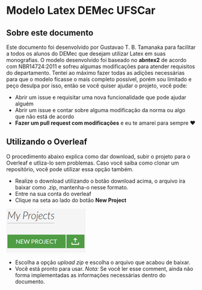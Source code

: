 # Modelo Latex DEMec UFSCar
## Sobre este documento
Este documento foi desenvolvido por Gustavao T. B. Tamanaka para facilitar a todos os alunos do DEMec que desejam utilizar Latex em suas monografias. O modelo desenvolvido foi baseado no **abntex2** de acordo com NBR14724:2011 e sofreu algumas modificações para atender requisitos do departamento. Tentei ao máximo fazer todas as adições necessárias para que o modelo ficasse o mais completo possível, porém sou limitado e peço desulpa por isso, então se você quiser ajudar o projeto, você pode:
* Abrir um issue e requisitar uma nova funcionalidade que pode ajudar alguém
* Abrir um issue e contar sobre alguma modificação da norma ou algo que não está de acordo
* **Fazer um pull request com modificações** e eu te amarei para sempre :heart:
## Utilizando o Overleaf
O procedimento abaixo explica como dar download, subir o projeto para o Overleaf e utliza-lo sem problemas. Caso você saiba como clonar um repositório, você pode utilizar essa opção também. 
 * Realize o download utilizando o botão download acima, o arquivo ira baixar como .zip, mantenha-o nesse formato. 
 * Entre na sua conta do overleaf
 * Clique na seta ao lado do botão **New Project**
 
![Imagem do upload](/Figuras/upload.png)

* Escolha a opção *upload zip* e escolha o arquivo que acabou de baixar.
* Você está pronto para usar. *Nota:* Se você ler esse comment, ainda não forma implementadas as informações necessárias dentro do documento.
  
